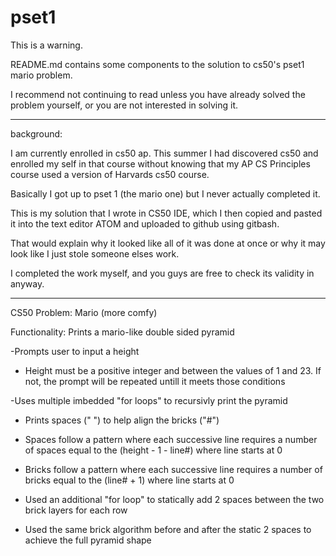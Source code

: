 # pset1

This is a warning.

README.md contains some components to the solution to cs50's pset1 mario problem.

I recommend not continuing to read unless you have already solved the problem yourself,
or you are not interested in solving it.

------------------------------------------------------------------------------------------------------------






background:

I am currently enrolled in cs50 ap. This summer I had discovered cs50 and enrolled my self in that course without knowing that 
my AP CS Principles course used a version of Harvards cs50 course.

Basically I got up to pset 1 (the mario one) but I never actually completed it.

This is my solution that I wrote in CS50 IDE, which I then copied and pasted it into the text editor ATOM and uploaded to 
github using gitbash.

That would explain why it looked like all of it was done at once or why it may look like I just stole someone elses work.

I completed the work myself, and you guys are free to check its validity in anyway.







-------------------------------------------------------------------------------------------------------------






CS50 Problem: Mario (more comfy) 

Functionality: Prints a mario-like double sided pyramid

-Prompts user to input a height
  + Height must be a positive integer and between the values of 1 and 23.
  If not, the prompt will be repeated untill it meets those conditions
  
  
  
-Uses multiple imbedded "for loops" to recursivly print the pyramid
  + Prints spaces (" ") to help align the bricks ("#")
  
  + Spaces follow a pattern where each successive line requires a number of
  spaces equal to the (height - 1 - line#) where line starts at 0
  
  + Bricks follow a pattern where each successive line requires a number of
  bricks equal to the (line# + 1) where line starts at 0
  
  + Used an additional "for loop" to statically add 2 spaces between the two
  brick layers for each row
  
  + Used the same brick algorithm before and after the static 2 spaces to
  achieve the full pyramid shape

